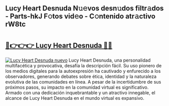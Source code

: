 ## Lucy Heart Desnuda N𝚞𝚎vos desn𝚞dos filtr𝚊dos - Parts-hkJ F𝚘tos vid𝚎o - C𝚘ntenido atr𝚊ctivo rW8tc

# <h2><a href="http://mbbyuhc.tromn.icu/?c=Lucy+Heart+Desnuda">🔗👉👉👉 Lucy Heart Desnuda 🔗🔗</a></h2>

[![Lucy Heart Desnuda nuevo](https://i.imgur.com/pEAQMta.gif)](http://mbbyuhc.tromn.icu/?c=Lucy+Heart+Desnuda)
Lucy Heart Desnuda, una personalidad multifacética y provocativa, desafía la descripción fácil. Su uso pionero de los medios digitales para la autoexpresión ha cautivado y enfurecido a los observadores, generando debates sobre ética, identidad y la naturaleza evolutiva de las comunidades en línea. A pesar de la incertidumbre de sus próximos pasos, su impacto en la comunidad virtual es significativo. Armado con una dedicación inquebrantable y un atractivo innegable, el alcance de Lucy Heart Desnuda en el mundo virtual es expansivo.
